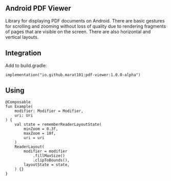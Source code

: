 ## Android PDF Viewer

Library for displaying PDF documents on Android. There are basic gestures for scrolling and zooming without loss of quality due to rendering fragments of pages that are visible on the screen. There are also horizontal and vertical layouts.

## Integration

Add to build.gradle:
```
implementation("io.github.marat101:pdf-viewer:1.0.0-alpha")
```
## Using
```
@Composable
fun Example(
    modifier: Modifier = Modifier,
    uri: Uri
) {
    val state = rememberReaderLayoutState(
        minZoom = 0.3f,
        maxZoom = 10f,
        uri = uri
    )
    ReaderLayout(
        modifier = modifier
            .fillMaxSize()
            .clipToBounds(),
        layoutState = state,
    ) {}
}
```
